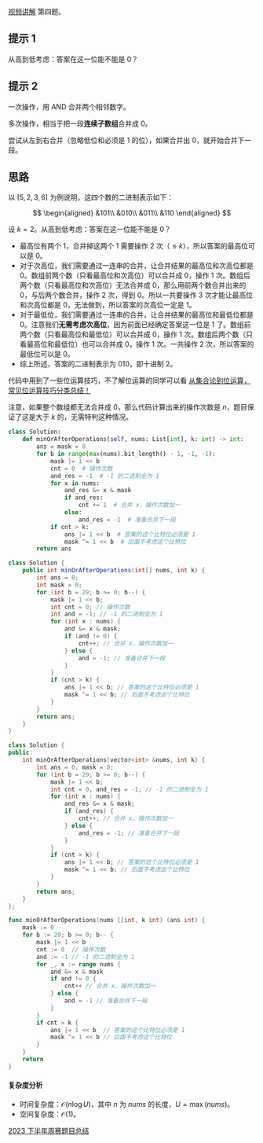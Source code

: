 [视频讲解](https://www.bilibili.com/video/BV1we411J7Y8/) 第四题。

## 提示 1

从高到低考虑：答案在这一位能不能是 $0$？

## 提示 2

一次操作，用 AND 合并两个相邻数字。

多次操作，相当于把一段**连续子数组**合并成 $0$。

尝试从左到右合并（忽略低位和必须是 $1$ 的位），如果合并出 $0$，就开始合并下一段。

## 思路

以 $[5,2,3,6]$ 为例说明，这四个数的二进制表示如下：

$$
\begin{aligned}
&101\\
&010\\
&011\\
&110
\end{aligned}
$$

设 $k=2$。从高到低考虑：答案在这一位能不能是 $0$？

- 最高位有两个 $1$，合并掉这两个 $1$ 需要操作 $2$ 次（$\le k$），所以答案的最高位可以是 $0$。
- 对于次高位，我们需要通过一连串的合并，让合并结果的最高位和次高位都是 $0$。数组前两个数（只看最高位和次高位）可以合并成 $0$，操作 $1$ 次。数组后两个数（只看最高位和次高位）无法合并成 $0$，那么用前两个数合并出来的 $0$，与后两个数合并，操作 $2$ 次，得到 $0$。所以一共要操作 $3$ 次才能让最高位和次高位都是 $0$，无法做到，所以答案的次高位一定是 $1$。
- 对于最低位，我们需要通过一连串的合并，让合并结果的最高位和最低位都是 $0$。注意我们**无需考虑次高位**，因为前面已经确定答案这一位是 $1$ 了。数组前两个数（只看最高位和最低位）可以合并成 $0$，操作 $1$ 次。数组后两个数（只看最高位和最低位）也可以合并成 $0$，操作 $1$ 次。一共操作 $2$ 次，所以答案的最低位可以是 $0$。
- 综上所述，答案的二进制表示为 $010$，即十进制 $2$。

代码中用到了一些位运算技巧，不了解位运算的同学可以看 [从集合论到位运算，常见位运算技巧分类总结！](https://leetcode.cn/circle/discuss/CaOJ45/)

注意，如果整个数组都无法合并成 $0$，那么代码计算出来的操作次数是 $n$，题目保证了这是大于 $k$ 的，无需特判这种情况。

```py [sol-Python3]
class Solution:
    def minOrAfterOperations(self, nums: List[int], k: int) -> int:
        ans = mask = 0
        for b in range(max(nums).bit_length() - 1, -1, -1):
            mask |= 1 << b
            cnt = 0  # 操作次数
            and_res = -1  # -1 的二进制全为 1
            for x in nums:
                and_res &= x & mask
                if and_res:
                    cnt += 1  # 合并 x，操作次数加一
                else:
                    and_res = -1  # 准备合并下一段
            if cnt > k:
                ans |= 1 << b  # 答案的这个比特位必须是 1
                mask ^= 1 << b  # 后面不考虑这个比特位
        return ans
```

```java [sol-Java]
class Solution {
    public int minOrAfterOperations(int[] nums, int k) {
        int ans = 0;
        int mask = 0;
        for (int b = 29; b >= 0; b--) {
            mask |= 1 << b;
            int cnt = 0; // 操作次数
            int and = -1; // -1 的二进制全为 1
            for (int x : nums) {
                and &= x & mask;
                if (and != 0) {
                    cnt++; // 合并 x，操作次数加一
                } else {
                    and = -1; // 准备合并下一段
                }
            }
            if (cnt > k) {
                ans |= 1 << b; // 答案的这个比特位必须是 1
                mask ^= 1 << b; // 后面不考虑这个比特位
            }
        }
        return ans;
    }
}
```

```cpp [sol-C++]
class Solution {
public:
    int minOrAfterOperations(vector<int> &nums, int k) {
        int ans = 0, mask = 0;
        for (int b = 29; b >= 0; b--) {
            mask |= 1 << b;
            int cnt = 0, and_res = -1; // -1 的二进制全为 1
            for (int x : nums) {
                and_res &= x & mask;
                if (and_res) {
                    cnt++; // 合并 x，操作次数加一
                } else {
                    and_res = -1; // 准备合并下一段
                }
            }
            if (cnt > k) {
                ans |= 1 << b; // 答案的这个比特位必须是 1
                mask ^= 1 << b; // 后面不考虑这个比特位
            }
        }
        return ans;
    }
};
```

```go [sol-Go]
func minOrAfterOperations(nums []int, k int) (ans int) {
	mask := 0
	for b := 29; b >= 0; b-- {
		mask |= 1 << b
		cnt := 0  // 操作次数
		and := -1 // -1 的二进制全为 1
		for _, x := range nums {
			and &= x & mask
			if and != 0 {
				cnt++ // 合并 x，操作次数加一
			} else {
				and = -1 // 准备合并下一段
			}
		}
		if cnt > k {
			ans |= 1 << b  // 答案的这个比特位必须是 1
			mask ^= 1 << b // 后面不考虑这个比特位
		}
	}
	return
}
```

#### 复杂度分析

- 时间复杂度：$\mathcal{O}(n\log U)$，其中 $n$ 为 $\textit{nums}$ 的长度，$U=\max(\textit{nums})$。
- 空间复杂度：$\mathcal{O}(1)$。

[2023 下半年周赛题目总结](https://leetcode.cn/circle/discuss/lUu0KB/)
